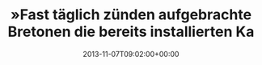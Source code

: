 ---
retweeted: false
source: <a href="http://twitter.com" rel="nofollow">Twitter Web Client</a>
entities:
  hashtags: []
  symbols: []
  user_mentions: []
  urls: []
display_text_range:
- '0'
- '137'
favorite_count: '4'
id_str: '398374768040103936'
truncated: false
retweet_count: '7'
id: '398374768040103936'
created_at: Thu Nov 07 09:02:00 +0000 2013
favorited: false
full_text: "»Fast täglich zünden aufgebrachte Bretonen die bereits installierten Kameraanlagen
  zur Lkw-Erfassung an den Autobahnen an« \n\nPragmatisch."
lang: de
tags:
- pesos/twitter
date: '2013-11-07T09:02:00+00:00'
src: https://twitter.com/bascht/status/398374768040103936
original_url: https://twitter.com/bascht/status/398374768040103936
type: twitter_tweet
text: "»Fast täglich zünden aufgebrachte Bretonen die bereits installierten Kameraanlagen
  zur Lkw-Erfassung an den Autobahnen an« \n\nPragmatisch."
title: "»Fast täglich zünden aufgebrachte Bretonen die bereits installierten Ka"

---